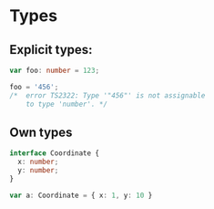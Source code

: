 # Types

## Explicit types:

```typescript
var foo: number = 123;

foo = '456';
/*  error TS2322: Type '"456"' is not assignable 
    to type 'number'. */
```

## Own types

```typescript
interface Coordinate {
  x: number;
  y: number;
}

var a: Coordinate = { x: 1, y: 10 }
```

